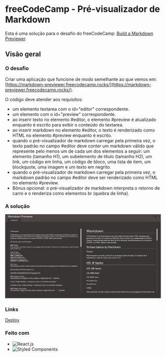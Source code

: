 # freeCodeCamp - Pré-visualizador de Markdown
Esta é uma solução para o desafio do freeCodeCamp: [Build a Markdown Previewer](https://www.freecodecamp.org/portuguese/learn/front-end-development-libraries/front-end-development-libraries-projects/build-a-markdown-previewer).

## Visão geral

### O desafio

Criar uma aplicação que funcione de modo semelhante ao que vemos em: [https://markdown-previewer.freecodecamp.rocks/](https://markdown-previewer.freecodecamp.rocks/).

O código deve atender aos requisitos:

* um elemento textarea com o id="editor" correspondente.
* um elemento com o id="preview" correspondente.
* ao inserir texto no elemento #editor, o elemento #preview é atualizado enquanto é escrito para exibir o conteúdo do textarea.
* ao inserir markdown no elemento #editor, o texto é renderizado como HTML no elemento #preview enquanto é escrito.
* quando o pré-visualizador de markdown carregar pela primeira vez, o texto padrão no campo #editor deve conter um markdown válido que represente pelo menos um de cada um dos elementos a seguir: um elemento (tamanho H1), um subelemento de título (tamanho H2), um link, um código em linha, um código de bloco, uma lista de item, um blockquote, uma imagem e um texto em negrito.
* quando o pré-visualizador de markdown carregar pela primeira vez, o markdown padrão no campo #editor deve ser renderizado como HTML no elemento #preview.
* Bônus opcional: o pré-visualizador de markdown interpreta o retorno de carro e o renderiza como elementos br (quebra de linha).

### A solução

![Solução](https://github.com/samupapati/Pre-visualizador-de-Markdown/blob/master/page.png)

### Links

[Deploy](https://samupapati.github.io/Pre-visualizador-de-Markdown/)

### Feito com

* ![React.js](https://img.shields.io/badge/-React.js-0D1117?style=for-the-badge&logo=react&labelColor=0D1117)&nbsp;
* ![Styled Components](https://img.shields.io/badge/styled--components-DB7093?style=for-the-badge&logo=styled-components&logoColor=white)&nbsp;